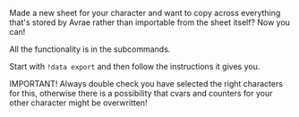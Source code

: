 Made a new sheet for your character and want to copy across everything that's stored by Avrae rather than importable from the sheet itself? Now you can!

All the functionality is in the subcommands.

Start with `!data export` and then follow the instructions it gives you.

IMPORTANT! Always double check you have selected the right characters for this, otherwise there is a possibility that cvars and counters for your other character might be overwritten!
